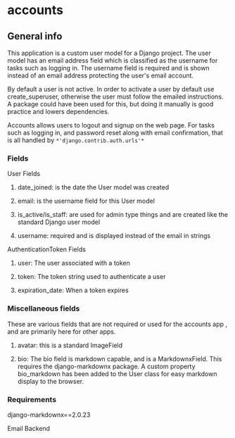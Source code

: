 # accounts

## General info

This application is a custom user model for a Django project. The user model
has an email address field which is classified as the username for tasks such
as logging in. The username field is required and is shown instead of an email
address protecting the user's email account.

By default a user is not active. In order to activate a user by default
use create_superuser, otherwise the user must follow the emailed instructions.
A package could have been used for this, but doing it manually is good
practice and lowers dependencies.

Accounts allows users to logout and signup on the web page. For tasks such as
logging in, and password reset along with email confirmation, that is all
handled by `*'django.contrib.auth.urls'*`

### Fields

User Fields

1) date_joined: is the date the User model was created

2) email: is the username field for this User model

3) is_active/is_staff: are used for admin type things and are created
like the standard Django user model

4) username: required and is displayed instead of the email in strings

AuthenticationToken Fields

1) user: The user associated with a token

2) token: The token string used to authenticate a user

3) expiration_date: When a token expires

### Miscellaneous fields

These are various fields that are not required or used for the accounts app
, and are primarily here for other apps.

1) avatar: this is a standard ImageField

2) bio: The bio field is markdown capable, and is a MarkdownxField. This 
requires the django-markdownx package. A custom property bio_markdown has been
added to the User class for easy markdown display to the browser.

### Requirements

django-markdownx==2.0.23

Email Backend